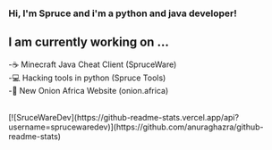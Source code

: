 ### Hi, I'm Spruce and i'm a python and java developer!

## I am currently working on ...
-☕ Minecraft Java Cheat Client (SpruceWare) <br/>
-💻 Hacking tools in python (Spruce Tools) <br/>
-🔌 New Onion Africa Website (onion.africa)

<br/>
[![SruceWareDev](https://github-readme-stats.vercel.app/api?username=sprucewaredev)](https://github.com/anuraghazra/github-readme-stats)

